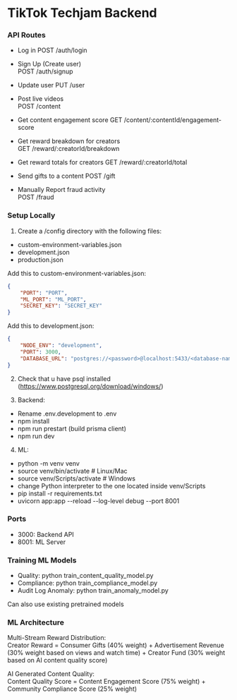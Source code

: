 # TikTok Techjam Backend

### API Routes
- Log in
POST /auth/login  
- Sign Up (Create user)  
POST /auth/signup

- Update user
PUT /user  

- Post live videos  
POST /content
- Get content engagement score
GET /content/:contentId/engagement-score

- Get reward breakdown for creators  
GET /reward/:creatorId/breakdown
- Get reward totals for creators
GET /reward/:creatorId/total

- Send gifts to a content 
POST /gift

- Manually Report fraud activity  
POST /fraud

### Setup Locally  
1. Create a /config directory with the following files:
- custom-environment-variables.json
- development.json
- production.json

Add this to custom-environment-variables.json:  
```json
{
    "PORT": "PORT",
    "ML_PORT": "ML_PORT",
    "SECRET_KEY": "SECRET_KEY"
}
```
Add this to development.json: 
```json 
{
	"NODE_ENV": "development",
	"PORT": 3000,
	"DATABASE_URL": "postgres://<password>@localhost:5433/<database-name>",
}
```

2. Check that u have psql installed (https://www.postgresql.org/download/windows/)

3. Backend:  
- Rename .env.development to .env
- npm install
- npm run prestart (build prisma client)
- npm run dev  

4. ML:  
- python -m venv venv
- source venv/bin/activate  # Linux/Mac
- source venv/Scripts/activate  # Windows
- change Python interpreter to the one located inside venv/Scripts
- pip install -r requirements.txt
- uvicorn app:app --reload --log-level debug --port 8001

### Ports
- 3000: Backend API
- 8001: ML Server

### Training ML Models 
- Quality: python train_content_quality_model.py
- Compliance: python train_compliance_model.py
- Audit Log Anomaly: python train_anomaly_model.py

Can also use existing pretrained models

### ML Architecture
Multi-Stream Reward Distribution:  
Creator Reward =  Consumer Gifts (40% weight) + Advertisement Revenue (30% weight based on views and watch time) + Creator Fund (30% weight based on AI content quality score)    

AI Generated Content Quality:  
Content Quality Score = Content Engagement Score (75% weight)  + Community Compliance Score (25% weight)
